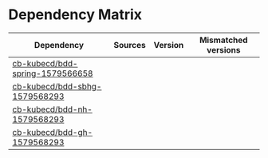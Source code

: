 # Dependency Matrix

Dependency | Sources | Version | Mismatched versions
---------- | ------- | ------- | -------------------
[cb-kubecd/bdd-spring-1579566658](https://github.com/cb-kubecd/bdd-spring-1579566658.git) |  | []() | 
[cb-kubecd/bdd-sbhg-1579568293](https://github.com/cb-kubecd/bdd-sbhg-1579568293.git) |  | []() | 
[cb-kubecd/bdd-nh-1579568293](https://github.com/cb-kubecd/bdd-nh-1579568293.git) |  | []() | 
[cb-kubecd/bdd-gh-1579568293](https://github.com/cb-kubecd/bdd-gh-1579568293.git) |  | []() | 
